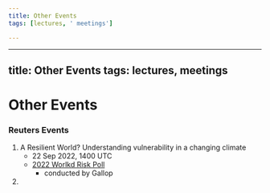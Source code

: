 ```yaml
---
title: Other Events
tags: [lectures, ' meetings']

---
```


---
title: Other Events
tags: lectures, meetings
---

# Other Events

### Reuters Events
1. A Resilient World? Understanding vulnerability in a changing climate
    - 22 Sep 2022, 1400 UTC
    - [2022 Worlkd Risk Poll](https://wrp.lrfoundation.org.uk/LRF_2021_report_risk-in-the-covid-age_online_version.pdf)
        - conducted by Gallop
2. 